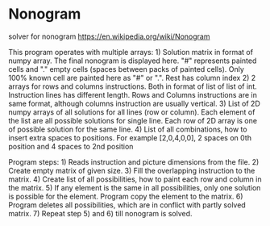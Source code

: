 # Nonogram
solver for nonogram
https://en.wikipedia.org/wiki/Nonogram

This program operates with multiple arrays:
    1) Solution matrix in format of numpy array. The final nonogram is displayed here.
      "#" represents painted cells and "." empty cells (spaces between packs of painted cells).
      Only 100% known cell are painted here as "#" or ".". Rest has column index
    2) 2 arrays for rows and columns instructions. Both in format of list of list of int.
      Instruction lines has different length. Rows and Columns instructions are in same format,
      although columns instruction are usually vertical.
    3) List of 2D numpy arrays of all solutions for all lines (row or column).
      Each element of the list are all possible solutions for single line.
      Each row of 2D array is one of possible solution for the same line.
    4) List of all combinations, how to insert extra spaces to positions.
     For example [2,0,4,0,0], 2 spaces on 0th position and 4 spaces to 2nd position
     
     
     
Program steps:
    1) Reads instruction and picture dimensions from the file.
    2) Create empty matrix of given size.
    3) Fill the overlapping instruction to the matrix. 
    4) Create list of all possibilities, how to paint each row and column in the matrix.
    5) If any element is the same in all possibilities, only one solution is possible for the element.
       Program copy the element to the matrix.
    6) Program deletes all possibilities, which are in conflict with partly solved matrix.
    7) Repeat step 5) and 6) till nonogram is solved.
